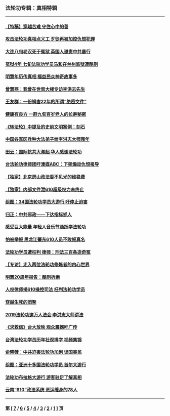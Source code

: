 ### 法轮功专辑：真相特辑
---
#### [【特稿】穿越苦难 守住心中的善](../../pages/nf4389/n13784979.md?09170430) 
#### [攻击法轮功真相点义工 歹徒再被加控仇恨犯罪](../../pages/nf4389/n13601019.md?09170430) 
#### [大连八旬老汉死于冤狱 英国人谴责中共暴行](../../pages/nf4389/n13480118.md?09170430) 
#### [冤狱4年 七旬法轮功学员马和在兰州监狱遭酷刑](../../pages/nf4389/n13304688.md?09170430) 
#### [明慧年历传真相 福益民众神奇故事多](../../pages/nf4389/n13294545.md?09170430) 
#### [曾慧燕：我曾在世贸大楼专访李洪志先生](../../pages/nf4389/n12898729.md?09170430) 
#### [王友群：一份祸害22年的所谓“绝密文件”](../../pages/nf4389/n12871750.md?09170430) 
#### [健康有良方 一群九旬百岁老人的长寿秘密](../../pages/nf4389/n12847475.md?09170430) 
#### [《转法轮》中提及的史前文明案例：刻石](../../pages/nf4389/n12758577.md?09170430) 
#### [中国各军区兵种大法弟子给李洪志大师拜年](../../pages/nf4389/n12750047.md?09170430) 
#### [田云：国际抗共大潮起 华人感谢法轮功](../../pages/nf4389/n12357708.md?09170430) 
#### [台法轮功律师团吁澳媒ABC：下架煽动仇恨报导](../../pages/nf4389/n12279917.md?09170430) 
#### [【独家】北京房山政法委不见光的维稳费](../../pages/nf4389/n12031979.md?09170430) 
#### [【独家】内部文件泄610超级权力未终止](../../pages/nf4389/n12023895.md?09170430) 
#### [组图：34国法轮功学员大游行 吁停止迫害](../../pages/nf4389/n11492658.md?09170430) 
#### [归正：中共邪政——下达指标抓人](../../pages/nf4389/n11474770.md?09170430) 
#### [感受巨大能量 年轻人音乐节踊跃学法轮功](../../pages/nf4389/n11441981.md?09170430) 
#### [怕被举报 黑龙江肇东610人员不敢报真名](../../pages/nf4389/n11436499.md?09170430) 
#### [法轮功学员遭枉判 律师：刑法三百条造奇冤](../../pages/nf4389/n11433943.md?09170430) 
#### [【专访】走入两位法轮功修炼者的内心世界](../../pages/nf4389/n11415623.md?09170430) 
#### [明慧20周年报告：酷刑折磨](../../pages/nf4389/n11387954.md?09170430) 
#### [人权律师揭610操控司法 枉判法轮功学员](../../pages/nf4389/n11313370.md?09170430) 
#### [穿越生死的团聚](../../pages/nf4389/n11258922.md?09170430) 
#### [2019法轮功逾万人法会 李洪志大师讲法](../../pages/nf4389/n11265303.md?09170430) 
#### [《求救信》台大放映 观众震撼吁广传](../../pages/nf4389/n10922251.md?09170430) 
#### [台湾法轮功学员历年壮观排字 视频集锦](../../pages/nf4389/n10878789.md?09170430) 
#### [俞晓薇：中共迫害法轮功加剧 误国害民](../../pages/nf4389/n10859260.md?09170430) 
#### [组图：亚洲十多国法轮功学员 首尔大游行](../../pages/nf4389/n10781149.md?09170430) 
#### [法轮功布拉格大游行 游客驻足了解真相](../../pages/nf4389/n10749360.md?09170430) 
#### [云南“610”政法系统 恶运缠身的78人](../../pages/nf4389/n10747534.md?09170430) 

---
#### 第 [ [7](./7.md?09170430) / [6](./6.md?09170430) / [5](./5.md?09170430) / [4](./4.md?09170430) / [3](./3.md?09170430) / [2](./2.md?09170430) / [1](./1.md?09170430) ] 页
